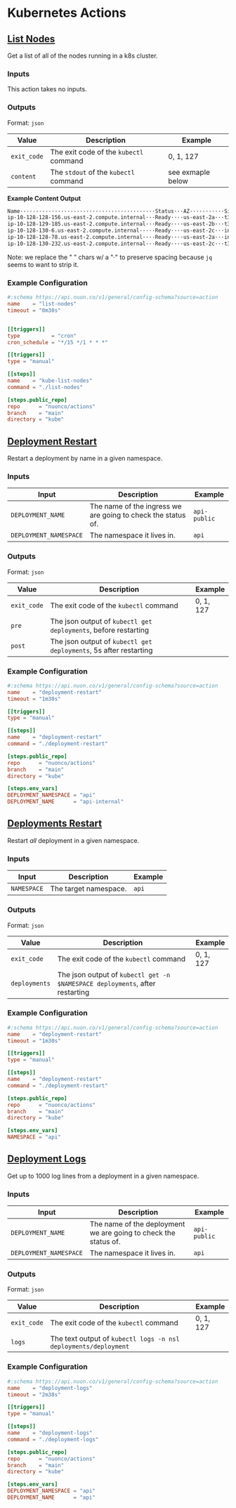 # Kubernetes Actions

## [List Nodes](./list-nodes)

Get a list of all of the nodes running in a k8s cluster.

### Inputs

This action takes no inputs.

### Outputs

Format: `json`

| Value       | Description                            | Example           |
| ----------- | -------------------------------------- | ----------------- |
| `exit_code` | The exit code of the `kubectl` command | 0, 1, 127         |
| `content`   | The `stdout` of the `kubectl` command  | see exmaple below |

**Example Content Output**

```txt
Name···········································Status···AZ···········Size···········Create
ip-10-128-128-156.us-east-2.compute.internal···Ready····us-east-2a···t3a.medium·····2025-02-14T02:45:25Z
ip-10-128-129-185.us-east-2.compute.internal···Ready····us-east-2b···t3a.medium·····2025-02-14T02:45:25Z
ip-10-128-130-6.us-east-2.compute.internal·····Ready····us-east-2c···inf2.8xlarge···2025-02-14T02:45:25Z
ip-10-128-128-78.us-east-2.compute.internal····Ready····us-east-2a···inf2.8xlarge···2025-02-14T02:45:26Z
ip-10-128-130-232.us-east-2.compute.internal···Ready····us-east-2c···t3a.medium·····2025-02-14T02:45:28Z
```

Note: we replace the " " chars w/ a "·" to preserve spacing because `jq` seems
to want to strip it.

### Example Configuration

```toml
#:schema https://api.nuon.co/v1/general/config-schema?source=action
name    = "list-nodes"
timeout = "0m30s"


[[triggers]]
type          = "cron"
cron_schedule = "*/15 */1 * * *"

[[triggers]]
type = "manual"

[[steps]]
name    = "kube-list-nodes"
command = "./list-nodes"

[steps.public_repo]
repo      = "nuonco/actions"
branch    = "main"
directory = "kube"
```

## [Deployment Restart](./deployment-restart)

Restart a deployment by name in a given namespace.

### Inputs

| Input                  | Description                                                  | Example      |
| ---------------------- | ------------------------------------------------------------ | ------------ |
| `DEPLOYMENT_NAME`      | The name of the ingress we are going to check the status of. | `api-public` |
| `DEPLOYMENT_NAMESPACE` | The namespace it lives in.                                   | `api`        |

### Outputs

Format: `json`

| Value       | Description                                                       | Example   |
| ----------- | ----------------------------------------------------------------- | --------- |
| `exit_code` | The exit code of the `kubectl` command                            | 0, 1, 127 |
| `pre`       | The json output of `kubectl get deployments`, before restarting   |           |
| `post`      | The json output of `kubectl get deployments`, 5s after restarting |           |

### Example Configuration

```toml
#:schema https://api.nuon.co/v1/general/config-schema?source=action
name    = "deployment-restart"
timeout = "1m30s"

[[triggers]]
type = "manual"

[[steps]]
name    = "deployment-restart"
command = "./deployment-restart"

[steps.public_repo]
repo      = "nuonco/actions"
branch    = "main"
directory = "kube"

[steps.env_vars]
DEPLOYMENT_NAMESPACE = "api"
DEPLOYMENT_NAME      = "api-internal"
```

## [Deployments Restart](./deployments-restart)

Restart _all_ deployment in a given namespace.

### Inputs

| Input       | Description           | Example |
| ----------- | --------------------- | ------- |
| `NAMESPACE` | The target namespace. | `api`   |

### Outputs

Format: `json`

| Value         | Description                                                                  | Example   |
| ------------- | ---------------------------------------------------------------------------- | --------- |
| `exit_code`   | The exit code of the `kubectl` command                                       | 0, 1, 127 |
| `deployments` | The json output of `kubectl get -n $NAMESPACE deployments`, after restarting |           |

### Example Configuration

```toml
#:schema https://api.nuon.co/v1/general/config-schema?source=action
name    = "deployment-restart"
timeout = "1m30s"

[[triggers]]
type = "manual"

[[steps]]
name    = "deployment-restart"
command = "./deployment-restart"

[steps.public_repo]
repo      = "nuonco/actions"
branch    = "main"
directory = "kube"

[steps.env_vars]
NAMESPACE = "api"
```

## [Deployment Logs](./deployment-logs)

Get up to 1000 log lines from a deployment in a given namespace.

### Inputs

| Input                  | Description                                                     | Example      |
| ---------------------- | --------------------------------------------------------------- | ------------ |
| `DEPLOYMENT_NAME`      | The name of the deployment we are going to check the status of. | `api-public` |
| `DEPLOYMENT_NAMESPACE` | The namespace it lives in.                                      | `api`        |

### Outputs

Format: `json`

| Value       | Description                                                     | Example   |
| ----------- | --------------------------------------------------------------- | --------- |
| `exit_code` | The exit code of the `kubectl` command                          | 0, 1, 127 |
| `logs`      | The text output of `kubectl logs -n nsl deployments/deployment` |           |

### Example Configuration

```toml
#:schema https://api.nuon.co/v1/general/config-schema?source=action
name    = "deployment-logs"
timeout = "2m30s"

[[triggers]]
type = "manual"

[[steps]]
name    = "deployment-logs"
command = "./deployment-logs"

[steps.public_repo]
repo      = "nuonco/actions"
branch    = "main"
directory = "kube"

[steps.env_vars]
DEPLOYMENT_NAMESPACE = "api"
DEPLOYMENT_NAME      = "api"
```
